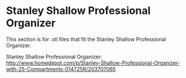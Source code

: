 # Stanley Shallow Professional Organizer

This section is for .stl files that fit the Stanley Shallow Professional Organizer.

Stanley Shallow Professional Organizer: http://www.homedepot.com/p/Stanley-Shallow-Professional-Organizer-with-25-Compartments-014725R/203707065
